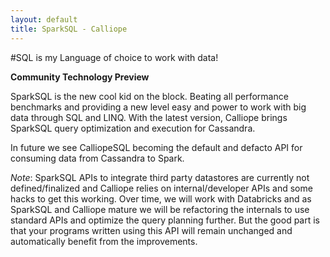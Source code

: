 ```yaml
---
layout: default
title: SparkSQL - Calliope
---
```

#SQL is my Language of choice to work with data!

**Community Technology Preview**

SparkSQL is the new cool kid on the block. Beating all performance benchmarks and providing a new level easy and power to work with big data through SQL and LINQ. With the latest version, Calliope brings SparkSQL query optimization and execution for Cassandra. 

In future we see CalliopeSQL becoming the default and defacto API for consuming data from Cassandra to Spark.

*Note*: SparkSQL APIs to integrate third party datastores are currently not defined/finalized and Calliope relies on internal/developer APIs and some hacks to get this working. Over time, we will work with Databricks and as SparkSQL and Calliope mature we will be refactoring the internals to use standard APIs and optimize the query planning further. But the good part is that your programs written using this API will remain unchanged and automatically benefit from the improvements.
